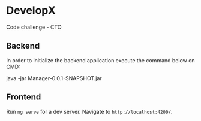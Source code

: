 # DevelopX
Code challenge - CTO 
## Backend 
<p> In order to initialize the backend application execute the command below on CMD: 
<p> java -jar Manager-0.0.1-SNAPSHOT.jar

## Frontend
Run `ng serve` for a dev server. Navigate to `http://localhost:4200/`.
